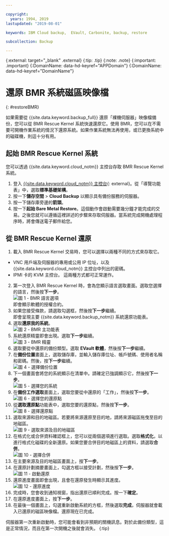 ```yaml
---

copyright:
  years: 1994, 2019
lastupdated: "2019-08-01"

keywords: IBM Cloud backup,  EVault, Carbonite, backup, restore

subcollection: Backup

---
```

{:external: target="_blank" .external}
{:tip: .tip}
{:note: .note}
{:important: .important}
{:DomainName: data-hd-keyref="APPDomain"}
{:DomainName: data-hd-keyref="DomainName"}

# 還原 BMR 系統磁區映像檔
{: #restoreBMR}

如果需要從 {{site.data.keyword.backup_full}} 還原「裸機伺服器」映像檔備份，您可以從 BMR Rescue Kernel 系統快速還原它。使用 BMR，您可以在不需要可開機作業系統的情況下還原系統。如果作業系統無法再使用，或已更換系統中的磁碟機，則這十分有用。

## 起始 BMR Rescue Kernel 系統

您可以透過 {{site.data.keyword.cloud_notm}} 主控台存取 BMR Rescue Kernel 系統。
1. 登入 [{{site.data.keyword.cloud_notm}} 主控台](https://{DomainName}){: external}。從「導覽功能表」中，選取**標準基礎架構**。
2. 按一下**儲存空間** > **Cloud Backup** 以顯示具有備份服務的伺服器。
3. 按一下儲存庫旁邊的**箭頭**。
4. 按一下**起始 Bare Metal Restore**。這個動作會啟動需要幾分鐘才能完成的交易。之後您就可以遵循這裡詳述的步驟來存取伺服器。當系統完成開機處理程序時，將會傳送電子郵件給您。


## 從 BMR Rescue Kernel 還原

1. 載入 BMR Rescue Kernel 交易時，您可以選擇以兩種不同的方式來存取它。
  - VNC 用戶端及伺服器的專用或公用 IP 位址，以及 {{site.data.keyword.cloud_notm}} 主控台中列出的密碼。
  - IPMI 卡的 KVM 主控台。
  這兩種方式都可正常運作。
2. 第一次登入 BMR Rescue Kernel 時，會為您顯示語言選取畫面。選取您選擇的語言，然後按**下一步**。
<br/>![圖 1 - BMR 語言選項](/images/bmr1.png)<br/> 即會顯示軟體的授權合約。
3. 如果您接受條款，請選取勾選框，然後按**下一步**繼續。<br/> 即會呈現主要 {{site.data.keyword.backup_notm}} 系統還原功能表。
4. 選取**還原我的系統**。
<br/>![圖 2 - BMR 主功能表](/images/bmr2.png)
5. 系統還原精靈即會出現。選取**下一步**繼續。
<br/>![圖 3 - BMR 精靈](/images/bmr3.png)
6. 選取要從中還原的備份類型。選取 **EVault 軟體**，然後按**下一步**繼續。
7. 在**備份位置**畫面上，選取儲存庫，並輸入儲存庫位址、帳戶號碼、使用者名稱和密碼。然後，按**下一步**繼續。
<br/>![圖 4 - 選擇備份位置](/images/bmr4.png)
8. 下一個畫面會將您的系統顯示在清單中。請確定已強調顯示它，然後按**下一步**。
<br/>![圖 5 - 選擇您的系統](/images/bmr5.png)
9. 在**備份工作選取**畫面上，選取您要從中還原的「工作」，然後按**下一步**。
<br/>![圖 6 - 選擇您的還原點](/images/bmr6.png)
10. 從**選取還原點**功能表中，選取您要的還原點，然後按**下一步**。
<br/>![圖 8 - 選擇還原點](/images/bmr8.png)
11. 選取來源和目的地磁區。若要將來源還原至目的地，請將來源磁區拖曳至目的地磁區。
<br/>![圖 9 - 選取來源及目的地磁區](/images/bmr9.png)
12. 在格式化或合併資料確認框上，您可以從兩個選項進行選取。選取**格式化**，以進行格式化磁碟的全新還原。如果您要合併目的地磁區上的資料，請選取**合併**。
<br/>![圖 10 - 選擇合併](/images/bmr10.png)
13. 在主要來源及目的地磁區畫面上，按**下一步**。
14. 在還原計劃摘要畫面上，勾選方框以接受計劃，然後按**下一步**。
<br/>![圖 11 - 啟動還原](/images/bmr11.png)
15. 還原進度畫面即會出現，且會在還原發生時顯示其進度。
<br/>![圖 12 - 還原進度](/images/bmr12.png)
16. 完成時，您會收到通知視窗，指出還原已順利完成。按一下**確定**。
17. 在還原進度畫面上，按**下一步**。
18. 在最後一個畫面上，勾選重新啟動系統的方框，然後選取**完成**，伺服器就會載入已還原的磁區映像檔。還原現在已完成。<br/>

  伺服器第一次重新啟動時，您可能會看到非預期的關機訊息。對於此備份類型，這是正常情況，而且在第一次開機之後就會消失。
  {:tip}
